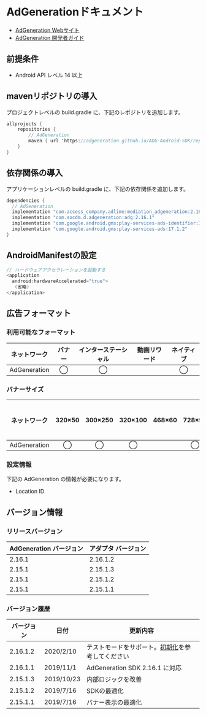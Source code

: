 # AdGenerationドキュメント
- [AdGeneration Webサイト](http://out.easycounter.com/external/ad-generation.jp)
- [AdGeneration 開発者ガイド](https://github.com/AdGeneration/ADG-Android-SDK)

## 前提条件
- Android API レベル 14 以上

## mavenリポジトリの導入
プロジェクトレベルの build.gradle に、下記のレポジトリを追加します。

```java
allprojects {
    repositories {
        // AdGeneration
        maven { url 'https://adgeneration.github.io/ADG-Android-SDK/repository' }
    }
}
```

## 依存関係の導入
アプリケーションレベルの build.gradle に、下記の依存関係を追加します。

```java
dependencies {
  // AdGeneration
  implementation "com.access_company.adlime:mediation_adgeneration:2.16.1.2"
  implementation "com.socdm.d.adgeneration:adg:2.16.1"
  implementation "com.google.android.gms:play-services-ads-identifier:16.0.0"
  implementation "com.google.android.gms:play-services-ads:17.1.2"
}
```

## AndroidManifestの設定
```java
// ハードウェアアクセラレーションを起動する
<application
  android:hardwareAccelerated="true">
   (省略) 
</application>
```

## 広告フォーマット

### 利用可能なフォーマット

|ネットワーク|バナー|インターステーシャル|動画リワード|ネイティブ|
|:------------:|:---:|:----------:|:------:|:----:|
| AdGeneration | ◯    | ◯          |       | ◯   |

### バナーサイズ
|ネットワーク       |320×50 |300×250 |320×100 |468×60 |728×90 |スマート |
|:------------:|:-----:|:------:|:------:|:-----:|:-----:|:----:|
| AdGeneration | ◯     | ◯      | ◯      |       | ◯     | ◯    |

### 設定情報
下記の AdGeneration の情報が必要になります。
- Location ID  

## バージョン情報

### リリースバージョン
| AdGeneration バージョン | アダプタ バージョン |
|:---------------------|:-----------------|
| 2.16.1           | 2.16.1.2      |
| 2.15.1           | 2.15.1.3      |
| 2.15.1           | 2.15.1.2     |
| 2.15.1           | 2.15.1.1     |

### バージョン履歴
| バージョン    | 日付         | 更新内容                |
|-------------|--------------|-------------------------------|
| 2.16.1.2    | 2020/2/10    | テストモードをサポート。[初期化](./init.md)を参考してください |
| 2.16.1.1    | 2019/11/1    | AdGeneration SDK 2.16.1 に対応           |
| 2.15.1.3    | 2019/10/23   |  内部ロジックを改善          |
| 2.15.1.2    | 2019/7/16    | SDKの最適化                  |
| 2.15.1.1    | 2019/7/16    | バナー表示の最適化          |
